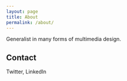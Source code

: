 ```yaml
---
layout: page
title: About
permalink: /about/
---
```


Generalist in many forms of multimedia design. 

## Contact

Twitter, LinkedIn